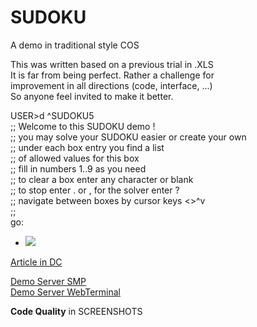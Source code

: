 # SUDOKU
A demo in traditional style COS  

This was written based on a previous trial in .XLS  
It is far from being perfect. Rather a challenge for   
improvement in all directions (code, interface, ...)  
So anyone feel invited to make it better.  
   
USER>d ^SUDOKU5  
 ;; Welcome to this SUDOKU demo !  
 ;; you may solve your SUDOKU easier or create your own  
 ;; under each box entry you find a list  
 ;; of allowed values for this box  
 ;; fill in numbers 1..9 as you need  
 ;; to clear a box enter any character or blank  
 ;; to stop enter . or ,  for the solver enter ?  
 ;; navigate between boxes by cursor keys <>^v  
 ;;  
go:   
- ![](https://github.com/rcemper/SUDOKU-en/blob/master/SUDOKU3.JPG?raw=true)  

[Article in DC](https://community.intersystems.com/post/sudoku-demo)	  

[Demo Server SMP](https://sudoku-en.demo.community.intersystems.com/csp/sys/UtilHome.csp)   
[Demo Server WebTerminal](https://sudoku-en.demo.community.intersystems.com/terminal/)   
       		
**Code Quality** in SCREENSHOTS   
